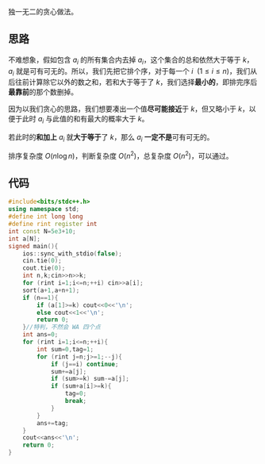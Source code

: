 独一无二的贪心做法。
## 思路
不难想象，假如包含 $a_i$ 的所有集合内去掉 $a_i$，这个集合的总和依然大于等于 $k$，$a_i$ 就是可有可无的。所以，我们先把它排个序，对于每一个 $i\ \ (1 \le i \le n)$，我们从后往前计算除它以外的数之和，若和大于等于了 $k$，我们选择**最小的**，即排完序后**最靠前**的那个数删掉。

因为以我们贪心的思路，我们想要凑出一个值**尽可能接近**于 $k$，但又略小于 $k$，以便于此时 $a_i$ 与此值的和有最大的概率大于 $k$。

若此时的**和加上** $a_i$ 就**大于等于**了 $k$，那么 $a_i$ **一定不是**可有可无的。

排序复杂度 $O(n \log n)$，判断复杂度 $O(n^2)$，总复杂度 $O(n^2)$，可以通过。
## 代码
```cpp
#include<bits/stdc++.h>
using namespace std;
#define int long long
#define rint register int
int const N=5e3+10;
int a[N];
signed main(){
	ios::sync_with_stdio(false);
	cin.tie(0);
	cout.tie(0);
	int n,k;cin>>n>>k;
	for (rint i=1;i<=n;++i) cin>>a[i];
	sort(a+1,a+n+1);
	if (n==1){
		if (a[1]>=k) cout<<0<<'\n';
		else cout<<1<<'\n';
		return 0;
	}//特判，不然会 WA 四个点
	int ans=0;
	for (rint i=1;i<=n;++i){
		int sum=0,tag=1;
		for (rint j=n;j>=1;--j){
			if (j==i) continue;
			sum+=a[j];
			if (sum>=k) sum-=a[j];
			if (sum+a[i]>=k){
				tag=0;
				break;
			}
		}
		ans+=tag;
	}
	cout<<ans<<'\n';
	return 0;
}
```
